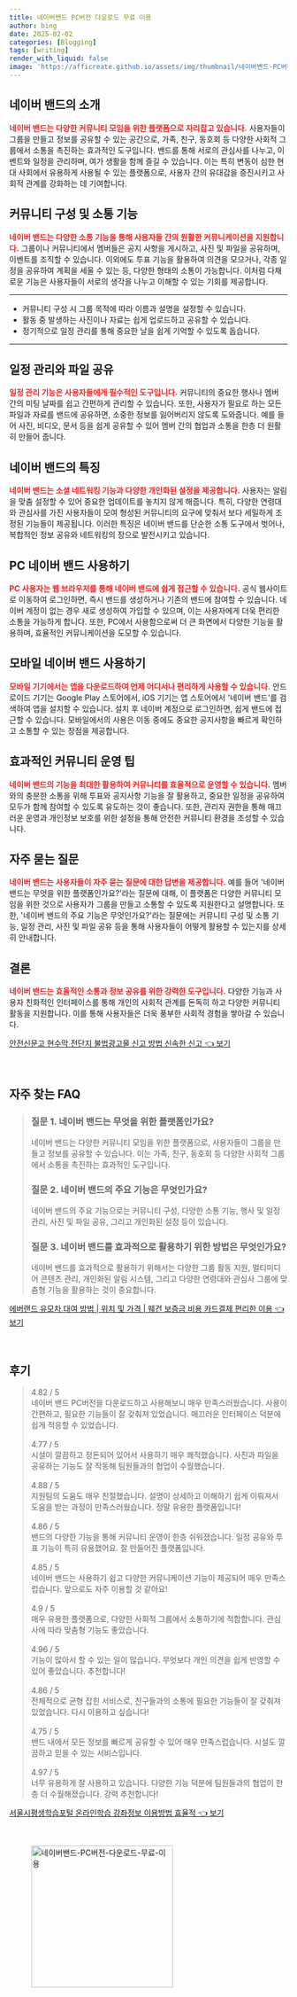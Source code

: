 ```yaml
---
title: 네이버밴드 PC버전 다운로드 무료 이용
author: bing
date: 2025-02-02
categories: [Blogging]
tags: [writing]
render_with_liquid: false
image: 'https://afficreate.github.io/assets/img/thumbnail/네이버밴드-PC버전-다운로드-무료-이용.webp'
---
```



<h2 id='네이버_밴드의_소개'>네이버 밴드의 소개</h2>

<p><b><span style="color: #ee2323;">네이버 밴드는 다양한 커뮤니티 모임을 위한 플랫폼으로 자리잡고 있습니다.</span></b> 사용자들이 그룹을 만들고 정보를 공유할 수 있는 공간으로, 가족, 친구, 동호회 등 다양한 사회적 그룹에서 소통을 촉진하는 효과적인 도구입니다. 밴드를 통해 서로의 관심사를 나누고, 이벤트와 일정을 관리하며, 여가 생활을 함께 즐길 수 있습니다. 이는 특히 변동이 심한 현대 사회에서 유용하게 사용될 수 있는 플랫폼으로, 사용자 간의 유대감을 증진시키고 사회적 관계를 강화하는 데 기여합니다.</p>

<h2 id='커뮤니티_구성_및_소통기능'>커뮤니티 구성 및 소통 기능</h2>

<p><b><span style="color: #ee2323;">네이버 밴드는 다양한 소통 기능을 통해 사용자들 간의 원활한 커뮤니케이션을 지원합니다.</span></b> 그룹이나 커뮤니티에서 멤버들은 공지 사항을 게시하고, 사진 및 파일을 공유하며, 이벤트를 조직할 수 있습니다. 이외에도 투표 기능을 활용하여 의견을 모으거나, 각종 일정을 공유하여 계획을 세울 수 있는 등, 다양한 형태의 소통이 가능합니다. 이처럼 다채로운 기능은 사용자들이 서로의 생각을 나누고 이해할 수 있는 기회를 제공합니다.</p>

<hr />

<ul>
    <li>커뮤니티 구성 시 그룹 목적에 따라 이름과 설명을 설정할 수 있습니다.</li>
    <li>활동 중 발생하는 사진이나 자료는 쉽게 업로드하고 공유할 수 있습니다.</li>
    <li>정기적으로 일정 관리를 통해 중요한 날을 쉽게 기억할 수 있도록 돕습니다.</li>
</ul>

<hr />

<h2 id='일정_관리와_파일_공유'>일정 관리와 파일 공유</h2>

<p><b><span style="color: #ee2323;">일정 관리 기능은 사용자들에게 필수적인 도구입니다.</span></b> 커뮤니티의 중요한 행사나 멤버 간의 미팅 날짜를 쉽고 간편하게 관리할 수 있습니다. 또한, 사용자가 필요로 하는 모든 파일과 자료를 밴드에 공유하면, 소중한 정보를 잃어버리지 않도록 도와줍니다. 예를 들어 사진, 비디오, 문서 등을 쉽게 공유할 수 있어 멤버 간의 협업과 소통을 한층 더 원활히 만들어 줍니다.</p>

<h2 id='네이버_밴드의_특징'>네이버 밴드의 특징</h2>

<p><b><span style="color: #ee2323;">네이버 밴드는 소셜 네트워킹 기능과 다양한 개인화된 설정을 제공합니다.</span></b> 사용자는 알림을 맞춤 설정할 수 있어 중요한 업데이트를 놓치지 않게 해줍니다. 특히, 다양한 연령대와 관심사를 가진 사용자들이 모여 형성된 커뮤니티의 요구에 맞춰서 보다 세밀하게 조정된 기능들이 제공됩니다. 이러한 특징은 네이버 밴드를 단순한 소통 도구에서 벗어나, 복합적인 정보 공유와 네트워킹의 장으로 발전시키고 있습니다.</p>

<h2 id='PC_네이버_밴드_사용하기'>PC 네이버 밴드 사용하기</h2>

<p><b><span style="color: #ee2323;">PC 사용자는 웹 브라우저를 통해 네이버 밴드에 쉽게 접근할 수 있습니다.</span></b> 공식 웹사이트로 이동하여 로그인하면, 즉시 밴드를 생성하거나 기존의 밴드에 참여할 수 있습니다. 네이버 계정이 없는 경우 새로 생성하여 가입할 수 있으며, 이는 사용자에게 더욱 편리한 소통을 가능하게 합니다. 또한, PC에서 사용함으로써 더 큰 화면에서 다양한 기능을 활용하며, 효율적인 커뮤니케이션을 도모할 수 있습니다.</p>

<h2 id='모바일_네이버_밴드_사용하기'>모바일 네이버 밴드 사용하기</h2>

<p><b><span style="color: #ee2323;">모바일 기기에서는 앱을 다운로드하여 언제 어디서나 편리하게 사용할 수 있습니다.</span></b> 안드로이드 기기는 Google Play 스토어에서, iOS 기기는 앱 스토어에서 '네이버 밴드'를 검색하여 앱을 설치할 수 있습니다. 설치 후 네이버 계정으로 로그인하면, 쉽게 밴드에 접근할 수 있습니다. 모바일에서의 사용은 이동 중에도 중요한 공지사항을 빠르게 확인하고 소통할 수 있는 장점을 제공합니다.</p>

<h2 id='효과적인_커뮤니티_운영_팁'>효과적인 커뮤니티 운영 팁</h2>

<p><b><span style="color: #ee2323;">네이버 밴드의 기능을 최대한 활용하여 커뮤니티를 효율적으로 운영할 수 있습니다.</span></b> 멤버와의 충분한 소통을 위해 투표와 공지사항 기능을 잘 활용하고, 중요한 일정을 공유하여 모두가 함께 참여할 수 있도록 유도하는 것이 좋습니다. 또한, 관리자 권한을 통해 매끄러운 운영과 개인정보 보호를 위한 설정을 통해 안전한 커뮤니티 환경을 조성할 수 있습니다.</p>

<h2 id='자주_묻는_질문'>자주 묻는 질문</h2>

<p><b><span style="color: #ee2323;">네이버 밴드는 사용자들이 자주 묻는 질문에 대한 답변을 제공합니다.</span></b> 예를 들어 '네이버 밴드는 무엇을 위한 플랫폼인가요?'라는 질문에 대해, 이 플랫폼은 다양한 커뮤니티 모임을 위한 것으로 사용자가 그룹을 만들고 소통할 수 있도록 지원한다고 설명합니다. 또한, '네이버 밴드의 주요 기능은 무엇인가요?'라는 질문에는 커뮤니티 구성 및 소통 기능, 일정 관리, 사진 및 파일 공유 등을 통해 사용자들이 어떻게 활용할 수 있는지를 상세히 안내합니다.</p>

<h2 id='결론'>결론</h2>

<p><b><span style="color: #ee2323;">네이버 밴드는 효율적인 소통과 정보 공유를 위한 강력한 도구입니다.</span></b> 다양한 기능과 사용자 친화적인 인터페이스를 통해 개인의 사회적 관계를 돈독히 하고 다양한 커뮤니티 활동을 지원합니다. 이를 통해 사용자들은 더욱 풍부한 사회적 경험을 쌓아갈 수 있습니다.</p>


<p><a class="click-button" title="안전신문고 현수막 전단지 불법광고물 신고 방법 신속한 신고" href="https://afficreate.github.io/posts/%EC%95%88%EC%A0%84%EC%8B%A0%EB%AC%B8%EA%B3%A0-%ED%98%84%EC%88%98%EB%A7%89-%EC%A0%84%EB%8B%A8%EC%A7%80-%EB%B6%88%EB%B2%95%EA%B4%91%EA%B3%A0%EB%AC%BC-%EC%8B%A0%EA%B3%A0-%EB%B0%A9%EB%B2%95-%EC%8B%A0%EC%86%8D%ED%95%9C-%EC%8B%A0%EA%B3%A0/" rel="dofollow">안전신문고 현수막 전단지 불법광고물 신고 방법 신속한 신고 👈 보기</a></p><br>
<h2 id='자주_찾는_FAQ'>자주 찾는 FAQ</h2>
<div itemscope="" itemtype="https://schema.org/FAQPage"> 
<blockquote> 
<div itemscope="" itemprop="mainEntity" itemtype="https://schema.org/Question"> 
<h3 itemprop="name">질문 1. 네이버 밴드는 무엇을 위한 플랫폼인가요?</h3> 
<div itemscope="" itemprop="acceptedAnswer" itemtype="https://schema.org/Answer"> 
<span itemprop="text"> 
<p>네이버 밴드는 다양한 커뮤니티 모임을 위한 플랫폼으로, 사용자들이 그룹을 만들고 정보를 공유할 수 있습니다. 이는 가족, 친구, 동호회 등 다양한 사회적 그룹에서 소통을 촉진하는 효과적인 도구입니다.</p> 
</span> 
</div> 
</div> 
<div itemscope="" itemprop="mainEntity" itemtype="https://schema.org/Question"> 
<h3 itemprop="name">질문 2. 네이버 밴드의 주요 기능은 무엇인가요?</h3> 
<div itemscope="" itemprop="acceptedAnswer" itemtype="https://schema.org/Answer"> 
<span itemprop="text"> 
<p>네이버 밴드의 주요 기능으로는 커뮤니티 구성, 다양한 소통 기능, 행사 및 일정 관리, 사진 및 파일 공유, 그리고 개인화된 설정 등이 있습니다.</p> 
</span> 
</div> 
</div> 
<div itemscope="" itemprop="mainEntity" itemtype="https://schema.org/Question"> 
<h3 itemprop="name">질문 3. 네이버 밴드를 효과적으로 활용하기 위한 방법은 무엇인가요?</h3> 
<div itemscope="" itemprop="acceptedAnswer" itemtype="https://schema.org/Answer"> 
<span itemprop="text"> 
<p>네이버 밴드를 효과적으로 활용하기 위해서는 다양한 그룹 활동 지원, 멀티미디어 콘텐츠 관리, 개인화된 알림 시스템, 그리고 다양한 연령대와 관심사 그룹에 맞춤형 기능을 활용하는 것이 중요합니다.</p> 
</span> 
</div> 
</div> 
</blockquote> 
</div>
<p><a class="click-button" title="에버랜드 유모차 대여 방법 | 위치 및 가격 | 웨건 보증금 비용 카드결제 편리한 이용" href="https://afficreate.github.io/posts/%EC%97%90%EB%B2%84%EB%9E%9C%EB%93%9C-%EC%9C%A0%EB%AA%A8%EC%B0%A8-%EB%8C%80%EC%97%AC-%EB%B0%A9%EB%B2%95-%EC%9C%84%EC%B9%98-%EB%B0%8F-%EA%B0%80%EA%B2%A9-%EC%9B%A8%EA%B1%B4-%EB%B3%B4%EC%A6%9D%EA%B8%88-%EB%B9%84%EC%9A%A9-%EC%B9%B4%EB%93%9C%EA%B2%B0%EC%A0%9C-%ED%8E%B8%EB%A6%AC%ED%95%9C-%EC%9D%B4%EC%9A%A9/" rel="dofollow">에버랜드 유모차 대여 방법 | 위치 및 가격 | 웨건 보증금 비용 카드결제 편리한 이용 👈 보기</a></p><br>
<h2 id='후기'>후기</h2>
<div itemscope itemtype="https://schema.org/Product">
  <blockquote>
  <div itemprop="review" itemscope itemtype="https://schema.org/Review">
      <div itemprop="reviewRating" itemscope itemtype="https://schema.org/Rating"> <span itemprop="ratingValue">4.82</span> / <span itemprop="bestRating">5</span> </div>
      <span itemprop="reviewBody">네이버 밴드 PC버전을 다운로드하고 사용해보니 매우 만족스러웠습니다. 사용이 간편하고, 필요한 기능들이 잘 갖춰져 있었습니다. 매끄러운 인터페이스 덕분에 쉽게 적응할 수 있었습니다.</span>
  </div>
  <br>
  <div itemprop="review" itemscope itemtype="https://schema.org/Review">
      <div itemprop="reviewRating" itemscope itemtype="https://schema.org/Rating"> <span itemprop="ratingValue">4.77</span> / <span itemprop="bestRating">5</span> </div>
      <span itemprop="reviewBody">시설이 깔끔하고 정돈되어 있어서 사용하기 매우 쾌적했습니다. 사진과 파일을 공유하는 기능도 잘 작동해 팀원들과의 협업이 수월했습니다.</span>
  </div>
  <br>
  <div itemprop="review" itemscope itemtype="https://schema.org/Review">
      <div itemprop="reviewRating" itemscope itemtype="https://schema.org/Rating"> <span itemprop="ratingValue">4.88</span> / <span itemprop="bestRating">5</span> </div>
      <span itemprop="reviewBody">지원팀의 도움도 매우 친절했습니다. 설명이 상세하고 이해하기 쉽게 이뤄져서 도움을 받는 과정이 만족스러웠습니다. 정말 유용한 플랫폼입니다!</span>
  </div>
  <br>
  <div itemprop="review" itemscope itemtype="https://schema.org/Review">
      <div itemprop="reviewRating" itemscope itemtype="https://schema.org/Rating"> <span itemprop="ratingValue">4.86</span> / <span itemprop="bestRating">5</span> </div>
      <span itemprop="reviewBody">밴드의 다양한 기능을 통해 커뮤니티 운영이 한층 쉬워졌습니다. 일정 공유와 투표 기능이 특히 유용했어요. 잘 만들어진 플랫폼입니다.</span>
  </div>
  <br>
  <div itemprop="review" itemscope itemtype="https://schema.org/Review">
      <div itemprop="reviewRating" itemscope itemtype="https://schema.org/Rating"> <span itemprop="ratingValue">4.85</span> / <span itemprop="bestRating">5</span> </div>
      <span itemprop="reviewBody">네이버 밴드는 사용하기 쉽고 다양한 커뮤니케이션 기능이 제공되어 매우 만족스럽습니다. 앞으로도 자주 이용할 것 같아요!</span>
  </div>
  <br>
  <div itemprop="review" itemscope itemtype="https://schema.org/Review">
      <div itemprop="reviewRating" itemscope itemtype="https://schema.org/Rating"> <span itemprop="ratingValue">4.9</span> / <span itemprop="bestRating">5</span> </div>
      <span itemprop="reviewBody">매우 유용한 플랫폼으로, 다양한 사회적 그룹에서 소통하기에 적합합니다. 관심사에 따라 맞춤형 기능도 좋았습니다.</span>
  </div>
  <br>
  <div itemprop="review" itemscope itemtype="https://schema.org/Review">
      <div itemprop="reviewRating" itemscope itemtype="https://schema.org/Rating"> <span itemprop="ratingValue">4.96</span> / <span itemprop="bestRating">5</span> </div>
      <span itemprop="reviewBody">기능이 많아서 할 수 있는 일이 많습니다. 무엇보다 개인 의견을 쉽게 반영할 수 있어 좋았습니다. 추천합니다!</span>
  </div>
  <br>
  <div itemprop="review" itemscope itemtype="https://schema.org/Review">
      <div itemprop="reviewRating" itemscope itemtype="https://schema.org/Rating"> <span itemprop="ratingValue">4.86</span> / <span itemprop="bestRating">5</span> </div>
      <span itemprop="reviewBody">전체적으로 균형 잡힌 서비스로, 친구들과의 소통에 필요한 기능들이 잘 갖춰져 있었습니다. 다시 이용하고 싶습니다!</span>
  </div>
  <br>
  <div itemprop="review" itemscope itemtype="https://schema.org/Review">
      <div itemprop="reviewRating" itemscope itemtype="https://schema.org/Rating"> <span itemprop="ratingValue">4.75</span> / <span itemprop="bestRating">5</span> </div>
      <span itemprop="reviewBody">밴드 내에서 모든 정보를 빠르게 공유할 수 있어 매우 만족스럽습니다. 시설도 깔끔하고 믿을 수 있는 서비스입니다.</span>
  </div>
  <br>
  <div itemprop="review" itemscope itemtype="https://schema.org/Review">
      <div itemprop="reviewRating" itemscope itemtype="https://schema.org/Rating"> <span itemprop="ratingValue">4.97</span> / <span itemprop="bestRating">5</span> </div>
      <span itemprop="reviewBody">너무 유용하게 잘 사용하고 있습니다. 다양한 기능 덕분에 팀원들과의 협업이 한층 더 수월해졌습니다. 강력 추천합니다!</span>
  </div>
  </blockquote>
</div>
<p><a class="click-button" title="서울시평생학습포털 온라인학습 강좌정보 이용방법 효율적" href="https://afficreate.github.io/posts/%EC%84%9C%EC%9A%B8%EC%8B%9C%ED%8F%89%EC%83%9D%ED%95%99%EC%8A%B5%ED%8F%AC%ED%84%B8-%EC%98%A8%EB%9D%BC%EC%9D%B8%ED%95%99%EC%8A%B5-%EA%B0%95%EC%A2%8C%EC%A0%95%EB%B3%B4-%EC%9D%B4%EC%9A%A9%EB%B0%A9%EB%B2%95-%ED%9A%A8%EC%9C%A8%EC%A0%81/" rel="dofollow">서울시평생학습포털 온라인학습 강좌정보 이용방법 효율적 👈 보기</a></p><br>
<figure class="image"><img src="https://afficreate.github.io/assets/img/thumbnail/네이버밴드-PC버전-다운로드-무료-이용.webp" alt="네이버밴드-PC버전-다운로드-무료-이용" width="256" height="256"></figure>